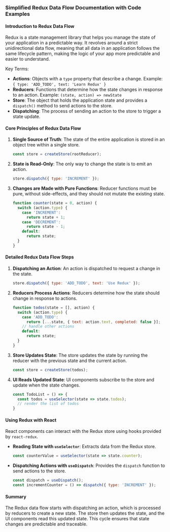 ### Simplified Redux Data Flow Documentation with Code Examples

#### Introduction to Redux Data Flow

Redux is a state management library that helps you manage the state of your application in a predictable way. It revolves around a strict unidirectional data flow, meaning that all data in an application follows the same lifecycle pattern, making the logic of your app more predictable and easier to understand.

Key Terms:
- **Actions**: Objects with a `type` property that describe a change. Example: `{ type: 'ADD_TODO', text: 'Learn Redux' }`
- **Reducers**: Functions that determine how the state changes in response to an action. Example: `(state, action) => newState`
- **Store**: The object that holds the application state and provides a `dispatch()` method to send actions to the store.
- **Dispatching**: The process of sending an action to the store to trigger a state update.

#### Core Principles of Redux Data Flow

1. **Single Source of Truth**: The state of the entire application is stored in an object tree within a single store.
   ```javascript
   const store = createStore(rootReducer);
   ```
2. **State is Read-Only**: The only way to change the state is to emit an action.
   ```javascript
   store.dispatch({ type: 'INCREMENT' });
   ```
3. **Changes are Made with Pure Functions**: Reducer functions must be pure, without side-effects, and they should not mutate the existing state.
   ```javascript
   function counter(state = 0, action) {
     switch (action.type) {
       case 'INCREMENT':
         return state + 1;
       case 'DECREMENT':
         return state - 1;
       default:
         return state;
     }
   }
   ```

#### Detailed Redux Data Flow Steps

1. **Dispatching an Action**: An action is dispatched to request a change in the state.
   ```javascript
   store.dispatch({ type: 'ADD_TODO', text: 'Use Redux' });
   ```
2. **Reducers Process Actions**: Reducers determine how the state should change in response to actions.
   ```javascript
   function todos(state = [], action) {
     switch (action.type) {
       case 'ADD_TODO':
         return [...state, { text: action.text, completed: false }];
       // handle other actions
       default:
         return state;
     }
   }
   ```
3. **Store Updates State**: The store updates the state by running the reducer with the previous state and the current action.
   ```javascript
   const store = createStore(todos);
   ```
4. **UI Reads Updated State**: UI components subscribe to the store and update when the state changes.
   ```javascript
   const TodoList = () => {
     const todos = useSelector(state => state.todos);
     // render the list of todos
   }
   ```

#### Using Redux with React

React components can interact with the Redux store using hooks provided by `react-redux`.

- **Reading State with `useSelector`**: Extracts data from the Redux store.
   ```jsx
   const counterValue = useSelector(state => state.counter);
   ```
- **Dispatching Actions with `useDispatch`**: Provides the `dispatch` function to send actions to the store.
   ```jsx
   const dispatch = useDispatch();
   const incrementCounter = () => dispatch({ type: 'INCREMENT' });
   ```

#### Summary

The Redux data flow starts with dispatching an action, which is processed by reducers to create a new state. The store then updates the state, and the UI components read this updated state. This cycle ensures that state changes are predictable and traceable.
